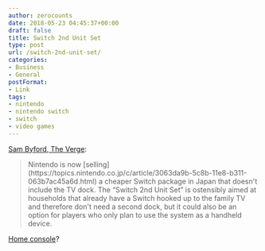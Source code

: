 ```yaml
---
author: zerocounts
date: 2018-05-23 04:45:37+00:00
draft: false
title: Switch 2nd Unit Set
type: post
url: /switch-2nd-unit-set/
categories:
- Business
- General
postFormat:
- Link
tags:
- nintendo
- nintendo switch
- switch
- video games
---
```


[Sam Byford, The Verge](https://www.theverge.com/2018/5/22/17383104/nintendo-switch-dockless-bundle-japan-price):


<blockquote>Nintendo is now [selling](https://topics.nintendo.co.jp/c/article/3063da9b-5c8b-11e8-b311-063b7ac45a6d.html) a cheaper Switch package in Japan that doesn't include the TV dock. The “Switch 2nd Unit Set” is ostensibly aimed at households that already have a Switch hooked up to the family TV and therefore don't need a second dock, but it could also be an option for players who only plan to use the system as a handheld device.

</blockquote>

[Home console](https://www.zerocounts.net/2018/05/09/adjustable-charging-stand-for-nintendo-switch/)?
